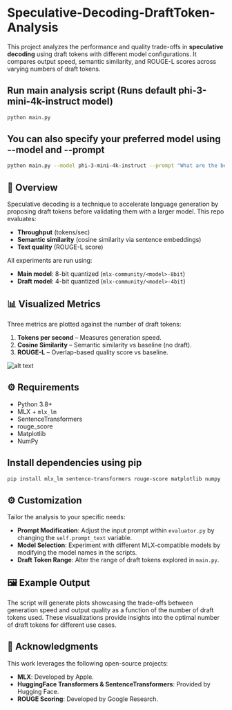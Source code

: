 # Speculative-Decoding-DraftToken-Analysis

This project analyzes the performance and quality trade-offs in **speculative decoding** using draft tokens with different model configurations. It compares output speed, semantic similarity, and ROUGE-L scores across varying numbers of draft tokens.

## Run main analysis script (Runs default phi-3-mini-4k-instruct model)
```bash
python main.py
```
## You can also specify your preferred model using --model and --prompt
```bash
python main.py --model phi-3-mini-4k-instruct --prompt "What are the benefits of AI in education?"

```
## 📌 Overview

Speculative decoding is a technique to accelerate language generation by proposing draft tokens before validating them with a larger model. This repo evaluates:

- **Throughput** (tokens/sec)
- **Semantic similarity** (cosine similarity via sentence embeddings)
- **Text quality** (ROUGE-L score)

All experiments are run using:
- **Main model**: 8-bit quantized (`mlx-community/<model>-8bit`)
- **Draft model**: 4-bit quantized (`mlx-community/<model>-4bit`)

## 📊 Visualized Metrics

Three metrics are plotted against the number of draft tokens:

1. **Tokens per second** – Measures generation speed.
2. **Cosine Similarity** – Semantic similarity vs baseline (no draft).
3. **ROUGE-L** – Overlap-based quality score vs baseline.

![alt text](assets/image.png)

## ⚙️ Requirements

- Python 3.8+
- MLX + `mlx_lm`
- SentenceTransformers
- rouge_score
- Matplotlib
- NumPy

## Install dependencies using pip 

```bash 
pip install mlx_lm sentence-transformers rouge-score matplotlib numpy
```


## ⚙️ Customization

Tailor the analysis to your specific needs:

- **Prompt Modification**: Adjust the input prompt within `evaluator.py` by changing the `self.prompt_text` variable.
- **Model Selection**: Experiment with different MLX-compatible models by modifying the model names in the scripts.
- **Draft Token Range**: Alter the range of draft tokens explored in `main.py`.

## 🖼️ Example Output

The script will generate plots showcasing the trade-offs between generation speed and output quality as a function of the number of draft tokens used. These visualizations provide insights into the optimal number of draft tokens for different use cases.

## 🙏 Acknowledgments

This work leverages the following open-source projects:

- **MLX**: Developed by Apple.
- **HuggingFace Transformers & SentenceTransformers**: Provided by Hugging Face.
- **ROUGE Scoring**: Developed by Google Research.